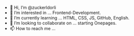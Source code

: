 - 👋 Hi, I’m @zuckerldorli
- 👀 I’m interested in ... Frontend-Development.
- 🌱 I’m currently learning ... HTML, CSS, JS, GitHub, English.
- 💞️ I’m looking to collaborate on ... starting Onepages.
- 📫 How to reach me ...

<!---
zuckerldorli/zuckerldorli is a ✨ special ✨ repository because its `README.md` (this file) appears on your GitHub profile.
You can click the Preview link to take a look at your changes.
--->
